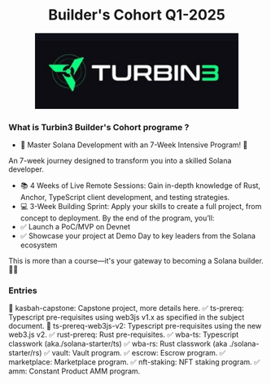 
<div align="center">
   <h1>Builder's Cohort Q1-2025</h1>
  <img src="https://github.com/solana-turbin3/Q1_25_Builder_daniel-burlacu/blob/main/turbine-logo-text.png" alt="Logo" width="400">
</div>

### What is Turbin3 Builder's Cohort programe ?
- 🌟 Master Solana Development with an 7-Week Intensive Program! 🚀

An 7-week journey designed to transform you into a skilled Solana developer.

- 📚 4 Weeks of Live Remote Sessions: Gain in-depth knowledge of Rust, Anchor, TypeScript client development, and testing strategies.
- 💻 3-Week Building Sprint: Apply your skills to create a full project, from concept to deployment.
By the end of the program, you’ll:
- ✅ Launch a PoC/MVP on Devnet
- ✅ Showcase your project at Demo Day to key leaders from the Solana ecosystem

This is more than a course—it's your gateway to becoming a Solana builder. 🚀✨ 

### Entries
🚧 kasbah-capstone: Capstone project, more details here.
✅ ts-prereq: Typescript pre-requisites using web3js v1.x as specified in the subject document.
🦄 ts-prereq-web3js-v2: Typescript pre-requisites using the new web3.js v2.
✅ rust-prereq: Rust pre-requisites.
✅ wba-ts: Typescript classwork (aka./solana-starter/ts)
✅ wba-rs: Rust classwork (aka ./solana-starter/rs)
✅ vault: Vault program.
✅ escrow: Escrow program.
✅ marketplace: Marketplace program.
✅ nft-staking: NFT staking program.
✅ amm: Constant Product AMM program.
